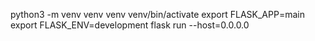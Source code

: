 python3 -m venv venv
venv venv/bin/activate
export FLASK_APP=main
export FLASK_ENV=development
flask run --host=0.0.0.0